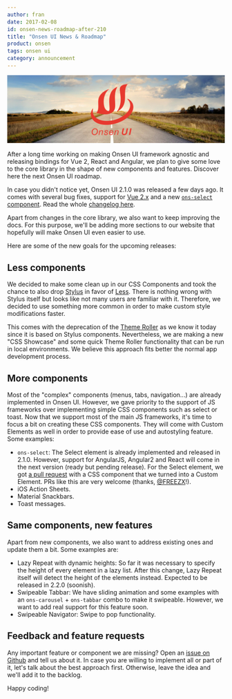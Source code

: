 ```yaml
---
author: fran
date: 2017-02-08
id: onsen-news-roadmap-after-210
title: "Onsen UI News & Roadmap"
product: onsen
tags: onsen ui
category: announcement
---
```


![Onsen UI Roadmap](/blog/content/images/2015/Jul/onsenui-roadmap.jpg)

After a long time working on making Onsen UI framework agnostic and releasing bindings for Vue 2, React and Angular, we plan to give some love to the core library in the shape of new components and features. Discover here the next Onsen UI roadmap.

<!-- more -->

In case you didn't notice yet, Onsen UI 2.1.0 was released a few days ago. It comes with several bug fixes, support for [Vue 2.x](https://onsen.io/vue) and a new [`ons-select` component](https://onsen.io/v2/docs/js/ons-select.html). Read the whole [changelog here](https://github.com/OnsenUI/OnsenUI-dist/releases/tag/2.1.0).

Apart from changes in the core library, we also want to keep improving the docs. For this purpose, we'll be adding more sections to our website that hopefully will make Onsen UI even easier to use.

Here are some of the new goals for the upcoming releases:

## Less components

We decided to make some clean up in our CSS Components and took the chance to also drop [Stylus](http://stylus-lang.com/) in favor of [Less](http://lesscss.org/). There is nothing wrong with Stylus itself but looks like not many users are familiar with it. Therefore, we decided to use something more common in order to make custom style modifications faster.

This comes with the deprecation of the [Theme Roller](https://components.onsen.io/) as we know it today since it is based on Stylus components. Nevertheless, we are making a new "CSS Showcase" and some quick Theme Roller functionality that can be run in local environments. We believe this approach fits better the normal app development process.



## More components

Most of the "complex" components (menus, tabs, navigation...) are already implemented in Onsen UI. However, we gave priority to the support of JS frameworks over implementing simple CSS components such as select or toast. Now that we support most of the main JS frameworks, it's time to focus a bit on creating these CSS components. They will come with Custom Elements as well in order to provide ease of use and autostyling feature. Some examples:

  - `ons-select`: The Select element is already implemented and released in 2.1.0. However, support for AngularJS, Angular2 and React will come in the next version (ready but pending release). For the Select element, we got [a pull request](https://github.com/OnsenUI/OnsenUI/pull/1695) with a CSS component that we turned into a Custom Element. PRs like this are very welcome (thanks, [@FREEZX](https://github.com/FREEZX)!).
  - iOS Action Sheets.
  - Material Snackbars.
  - Toast messages.

## Same components, new features

Apart from new components, we also want to address existing ones and update them a bit. Some examples are:

  - Lazy Repeat with dynamic heights: So far it was necessary to specify the height of every element in a lazy list. After this change, Lazy Repeat itself will detect the height of the elements instead. Expected to be released in 2.2.0 (soonish).
  - Swipeable Tabbar: We have sliding animation and some examples with an `ons-carousel` + `ons-tabbar` combo to make it swipeable. However, we want to add real support for this feature soon.
  - Swipeable Navigator: Swipe to pop functionality.

## Feedback and feature requests

Any important feature or component we are missing? Open an [issue on Github](https://github.com/OnsenUI/OnsenUI/issues) and tell us about it. In case you are willing to implement all or part of it, let's talk about the best approach first. Otherwise, leave the idea and we'll add it to the backlog.

Happy coding!
